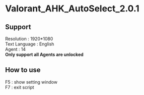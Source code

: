 # Valorant_AHK_AutoSelect_2.0.1


## Support <br>
Resolution : 1920*1080 <br>
Text Language : English <br>
Agent : 14 <br>
**Only support all Agents are unlocked** <br>

## How to use  <br>
F5 : show setting window <br>
F7 : exit script <br>
